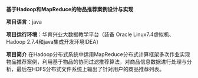 

**基于Hadoop和MapReduce的物品推荐案例设计与实现**

**项目语言**：java

**项目运行环境**：华育兴业大数据教学平台（装备 Oracle Linux7.4虚拟机、Hadoop 2.7.4和java集成开发环境IDEA）

**项目简介**
在Hadoop分布式系统中运用MapReduce分布式计算框架多次作业实现物品推荐案例，利用基于物品的协同过滤推荐算法，对商品信息数据进行处理与分析，最后在HDFS分布式文件系统上输出了针对用户的商品推荐列表。

